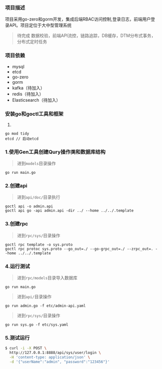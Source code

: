 ### 项目描述
项目采用go-zero和gorm开发，集成后端RBAC访问控制,登录日志，前端用户登录API。项目定位于大中型管理系统
> 待完成 数据校验，前端API流控，链路追踪，DB缓存，DTM分布式事务，分布式定时任务

### 项目依赖
* mysql
* etcd
* go-zero
* gorm
* kafka（待加入）
* redis（待加入）
* Elasticsearch（待加入）

### 安装go和goctl工具和框架
1.
```
go mod tidy
etcd // 启动etcd
```

### 1.使用Gen工具创建Qury操作类和数据库结构
> 进到`models`目录操作
```
go run main.go
```

### 2.创建api
> 进到`api/doc/`目录执行
```
goctl api -o admin.api
goctl api go -api admin.api -dir ../ --home ../../.template
```

### 3.创建rpc
> 进到`rpc/sys/`目录操作
```
goctl rpc template -o sys.proto
goctl rpc protoc sys.proto --go_out=./ --go-grpc_out=./ --zrpc_out=. --home ../../.template
```

### 4.运行测试
> 进到`rpc/models`目录导入数据库
```
go run main.go
```

> 进到`api/`目录操作
```
go run admin.go -f etc/admin-api.yaml
```

> 进到`rpc/sys/`目录操作
```
go run sys.go -f etc/sys.yaml
```

### 5.测试运行
```bash
$ curl -i -X POST \
  http://127.0.0.1:8888/api/sys/user/login \
  -H 'content-type: application/json' \
  -d '{"userName":"admin", "password":"123456"}'
```
